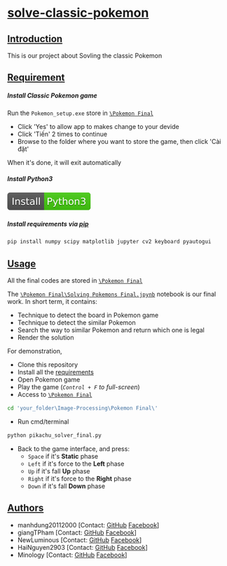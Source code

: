 # [solve-classic-pokemon](#project)

## [Introduction](#introduction)
This is our project about Sovling the classic Pokemon
## [Requirement](#requirement)

##### Install Classic Pokemon game
Run the `Pokemon_setup.exe` store in [`\Pokemon Final`](https://github.com/manhdung20112000/Image-Processing/tree/main/Pokemon%20Final)
- Click 'Yes' to allow app to makes change to your devide
- Click 'Tiến' 2 times to continue
- Browse to the folder where you want to store the game, then click 'Cài đặt'

When it's done, it will exit automatically

##### Install Python3
[![Install Python3](install-python.svg)](https://www.python.org/downloads/)

##### Install requirements via [pip](https://pip.pypa.io/en/stable/)
```bash
pip install numpy scipy matplotlib jupyter cv2 keyboard pyautogui
```

## [Usage](#usage)
All the final codes are stored in [`\Pokemon Final`](https://github.com/manhdung20112000/Image-Processing/tree/main/Pokemon%20Final)

The [`\Pokemon Final\Solving Pokemons Final.jpynb`](https://github.com/manhdung20112000/Image-Processing/blob/main/Pokemon%20Final/Solving%20Pokemons%20Final.ipynb) notebook is our final work. 
In short term, it contains:
- Technique to detect the board in Pokemon game
- Technique to detect the similar Pokemon 
- Search the way to similar Pokemon and return which one is legal
- Render the solution

For demonstration, 
- Clone this repository 
- Install all the [requirements](#requirement)
- Open Pokemon game 
- Play the game (*`Control + F` to full-screen*)
- Access to [`\Pokemon Final`](https://github.com/manhdung20112000/Image-Processing/tree/main/Pokemon%20Final) 
```bash
cd 'your_folder\Image-Processing\Pokemon Final\'
```
- Run cmd/terminal
```bash
python pikachu_solver_final.py
```
- Back to the game interface, and press:
    - `Space` if it's **Static** phase
    - `Left` if it's force to the **Left** phase
    - `Up` if it's fall **Up** phase
    - `Right` if it's force to the **Right** phase
    - `Down` if it's fall **Down** phase

## [Authors](#author)
- manhdung20112000 
[Contact: [GitHub](https://github.com/manhdung20112000) [Facebook](https://www.facebook.com/nmd2000)]
- giangTPham
[Contact: [GitHub](https://github.com/giangTPham) [Facebook](https://www.facebook.com/hitsantheassassin)]
- NewLuminous
[Contact: [GitHub](https://github.com/NewLuminous) [Facebook](https://www.facebook.com/newluminous)]
- HaiNguyen2903
[Contact: [GitHub](https://github.com/HaiNguyen2903) [Facebook](https://www.facebook.com/profile.php?id=100005389968107)]
- Minology
[Contact: [GitHub](https://github.com/Minology) [Facebook](https://www.facebook.com/Min0l0gy)]
